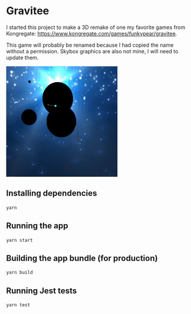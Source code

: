 # Gravitee

I started this project to make a 3D remake of one my favorite games from Kongregate:
https://www.kongregate.com/games/funkypear/gravitee.

This game will probably be renamed because I had copied the name without a permission.
Skybox graphics are also not mine, I will need to update them.

<img src="assets/preview.gif" width="300" height="300">

## Installing dependencies

    yarn
    
## Running the app

    yarn start
    
    
## Building the app bundle (for production)

    yarn build

## Running Jest tests

    yarn test
